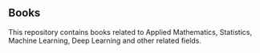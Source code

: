 ## Books

This repository contains books related to Applied Mathematics, Statistics, Machine Learning, Deep Learning and other related fields.
